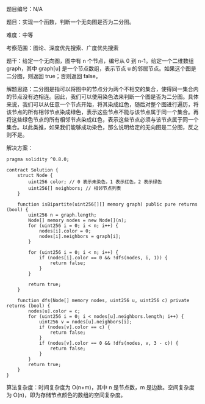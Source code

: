 题目编号：N/A

题目：实现一个函数，判断一个无向图是否为二分图。

难度：中等

考察范围：图论、深度优先搜索、广度优先搜索

题干：给定一个无向图，图中有 n 个节点，编号从 0 到 n-1。给定一个二维数组 graph，其中 graph[u] 是一个节点数组，表示节点 u 的邻居节点。如果这个图是二分图，则返回 true；否则返回 false。

解题思路：二分图是指可以将图中的节点分为两个不相交的集合，使得同一集合内的节点没有边相连。因此，我们可以使用染色法来判断一个图是否为二分图。具体来说，我们可以从任意一个节点开始，将其染成红色，随后对整个图进行遍历，将该节点的所有相邻节点染成绿色，表示这些节点不能与该节点属于同一个集合。再将这些绿色节点的所有相邻节点染成红色，表示这些节点必须与该节点属于同一个集合。以此类推，如果我们能够成功染色，那么说明给定的无向图是二分图，反之则不是。

解决方案：

```solidity
pragma solidity ^0.8.0;

contract Solution {
    struct Node {
        uint256 color; // 0 表示未染色，1 表示红色，2 表示绿色
        uint256[] neighbors; // 相邻节点列表
    }

    function isBipartite(uint256[][] memory graph) public pure returns (bool) {
        uint256 n = graph.length;
        Node[] memory nodes = new Node[](n);
        for (uint256 i = 0; i < n; i++) {
            nodes[i].color = 0;
            nodes[i].neighbors = graph[i];
        }

        for (uint256 i = 0; i < n; i++) {
            if (nodes[i].color == 0 && !dfs(nodes, i, 1)) {
                return false;
            }
        }

        return true;
    }

    function dfs(Node[] memory nodes, uint256 u, uint256 c) private returns (bool) {
        nodes[u].color = c;
        for (uint256 i = 0; i < nodes[u].neighbors.length; i++) {
            uint256 v = nodes[u].neighbors[i];
            if (nodes[v].color == c) {
                return false;
            }
            if (nodes[v].color == 0 && !dfs(nodes, v, 3 - c)) {
                return false;
            }
        }
        return true;
    }
}
```

算法复杂度：时间复杂度为 O(n+m)，其中 n 是节点数，m 是边数。空间复杂度为 O(n)，即为存储节点颜色的数组的空间复杂度。